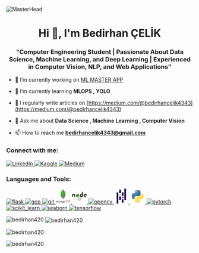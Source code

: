 ![MasterHead](https://media.licdn.com/dms/image/v2/D4D16AQEDc6iiSssnxg/profile-displaybackgroundimage-shrink_350_1400/profile-displaybackgroundimage-shrink_350_1400/0/1725396115115?e=1746057600&v=beta&t=5GFaAXAtphLPEUKuRc9f2xZBMJVwh1WBgttaYmWA3k0)

<h1 align="center">Hi 👋, I'm Bedirhan ÇELİK</h1>
<h3 align="center">"Computer Engineering Student | Passionate About Data Science, Machine Learning, and Deep Learning | Experienced in Computer Vision, NLP, and Web Applications"</h3>


- 🔭 I’m currently working on [ML MASTER APP](https://github.com/bedirhan420/ML_MASTER_APP)

- 🌱 I’m currently learning **MLOPS , YOLO**

- 📝 I regularly write articles on [https://medium.com/@bedirhancelik4343](https://medium.com/@bedirhancelik4343)

- 💬 Ask me about **Data Science , Machine Learning , Computer Vision**

- 📫 How to reach me **bedirhancelik4343@gmail.com**

<h3 align="left">Connect with me:</h3>
<p align="left">
  <a href="https://www.linkedin.com/in/bedirhan-celik-33899324a/" target="_blank">
    <img src="https://raw.githubusercontent.com/rahuldkjain/github-profile-readme-generator/master/src/images/icons/Social/linked-in-alt.svg" alt="LinkedIn" height="30" width="40" />
  </a>
  <a href="https://www.kaggle.com/bedirhanelik" target="_blank">
    <img src="https://raw.githubusercontent.com/rahuldkjain/github-profile-readme-generator/master/src/images/icons/Social/kaggle.svg" alt="Kaggle" height="30" width="40" />
  </a>
  <a href="https://medium.com/@bedirhancelik4343" target="_blank">
    <img src="https://raw.githubusercontent.com/rahuldkjain/github-profile-readme-generator/master/src/images/icons/Social/medium.svg" alt="Medium" height="30" width="40" />
  </a>
</p>

<h3 align="left">Languages and Tools:</h3>
<p align="left"> <a href="https://flask.palletsprojects.com/" target="_blank" rel="noreferrer"> <img src="https://www.vectorlogo.zone/logos/pocoo_flask/pocoo_flask-icon.svg" alt="flask" width="40" height="40"/> </a> <a href="https://cloud.google.com" target="_blank" rel="noreferrer"> <img src="https://www.vectorlogo.zone/logos/google_cloud/google_cloud-icon.svg" alt="gcp" width="40" height="40"/> </a> <a href="https://git-scm.com/" target="_blank" rel="noreferrer"> <img src="https://www.vectorlogo.zone/logos/git-scm/git-scm-icon.svg" alt="git" width="40" height="40"/> </a> <a href="https://www.mongodb.com/" target="_blank" rel="noreferrer"> <img src="https://raw.githubusercontent.com/devicons/devicon/master/icons/mongodb/mongodb-original-wordmark.svg" alt="mongodb" width="40" height="40"/> </a> <a href="https://nodejs.org" target="_blank" rel="noreferrer"> <img src="https://raw.githubusercontent.com/devicons/devicon/master/icons/nodejs/nodejs-original-wordmark.svg" alt="nodejs" width="40" height="40"/> </a> <a href="https://opencv.org/" target="_blank" rel="noreferrer"> <img src="https://www.vectorlogo.zone/logos/opencv/opencv-icon.svg" alt="opencv" width="40" height="40"/> </a> <a href="https://pandas.pydata.org/" target="_blank" rel="noreferrer"> <img src="https://raw.githubusercontent.com/devicons/devicon/2ae2a900d2f041da66e950e4d48052658d850630/icons/pandas/pandas-original.svg" alt="pandas" width="40" height="40"/> </a> <a href="https://www.python.org" target="_blank" rel="noreferrer"> <img src="https://raw.githubusercontent.com/devicons/devicon/master/icons/python/python-original.svg" alt="python" width="40" height="40"/> </a> <a href="https://pytorch.org/" target="_blank" rel="noreferrer"> <img src="https://www.vectorlogo.zone/logos/pytorch/pytorch-icon.svg" alt="pytorch" width="40" height="40"/> </a> <a href="https://scikit-learn.org/" target="_blank" rel="noreferrer"> <img src="https://upload.wikimedia.org/wikipedia/commons/0/05/Scikit_learn_logo_small.svg" alt="scikit_learn" width="40" height="40"/> </a> <a href="https://seaborn.pydata.org/" target="_blank" rel="noreferrer"> <img src="https://seaborn.pydata.org/_images/logo-mark-lightbg.svg" alt="seaborn" width="40" height="40"/> </a> <a href="https://www.tensorflow.org" target="_blank" rel="noreferrer"> <img src="https://www.vectorlogo.zone/logos/tensorflow/tensorflow-icon.svg" alt="tensorflow" width="40" height="40"/> </a> </p>

<p><img align="left" src="https://github-readme-stats.vercel.app/api/top-langs?username=bedirhan420&show_icons=true&locale=en&layout=compact" alt="bedirhan420" /></p>

<p>&nbsp;<img align="center" src="https://github-readme-stats.vercel.app/api?username=bedirhan420&show_icons=true&locale=en" alt="bedirhan420" /></p>

<p><img align="center" src="https://github-readme-streak-stats.herokuapp.com/?user=bedirhan420&" alt="bedirhan420" /></p>

<p align="left"> <img src="https://komarev.com/ghpvc/?username=bedirhan420&label=Profile%20views&color=0e75b6&style=flat" alt="bedirhan420" /> </p>


